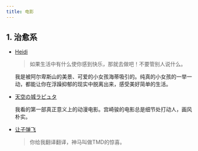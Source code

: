 ```yaml
---
title: 电影
---
```


## 1. 治愈系

- [Heidi](https://movie.douban.com/subject/25958717/)

  > 如果生活中有什么使你感到快乐，那就去做吧！不要管别人说什么。

  我是被阿尔卑斯山的美景、可爱的小女孩海蒂吸引的。纯真的小女孩的一举一动，都能让你在浮躁抑郁的现实中脱离出来，感受美好简单的生活。

- [天空の城ラピュタ](https://movie.douban.com/subject/1291583/)

  我看的第一部真正意义上的动漫电影。宫崎骏的电影总是细节处打动人，画风朴实。

- [让子弹飞](https://movie.douban.com/subject/3742360/)

  > 你给我翻译翻译，神马叫做TMD的惊喜。

